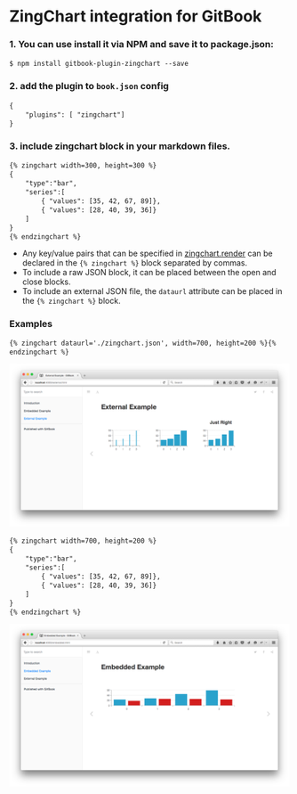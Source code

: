 
ZingChart integration for GitBook
==============

### 1. You can use install it via **NPM** and save it to package.json:
```
$ npm install gitbook-plugin-zingchart --save
```
### 2. add the plugin to `book.json` config
```
{
    "plugins": [ "zingchart"]
}
```

### 3. include zingchart block in your markdown files.
```
{% zingchart width=300, height=300 %}
{
    "type":"bar",  
    "series":[  
        { "values": [35, 42, 67, 89]},
        { "values": [28, 40, 39, 36]}
    ]
}
{% endzingchart %}
```

* Any key/value pairs that can be specified in [zingchart.render](https://www.zingchart.com/docs/developers/zingchart-object-and-methods/?q=zingchart%20object%20and%20methods%20%7C%20developers%20%7C%20zingchart#render-method) can be declared in the `{% zingchart %}` block separated by commas.
* To include a raw JSON block, it can be placed between the open and close blocks.
* To include an external JSON file, the `dataurl` attribute can be placed in the `{% zingchart %}` block.

### Examples
```
{% zingchart dataurl='./zingchart.json', width=700, height=200 %}{% endzingchart %}
```
![External JSON](/assets/images/external.png)

```
{% zingchart width=700, height=200 %}
{
    "type":"bar",
    "series":[
        { "values": [35, 42, 67, 89]},
        { "values": [28, 40, 39, 36]}
    ]
}
{% endzingchart %}
```
![Embedded JSON](/assets/images/embedded.png)

